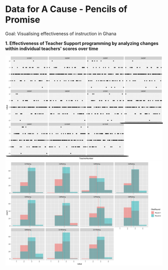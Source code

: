 # Data for A Cause - Pencils of Promise

Goal: Visualising effectiveness of instruction in Ghana

<b>1. Effectiveness of Teacher Support programming by analyzing changes within individual teachers' scores over time</b>

![png](images/2.png)
![png](images/1.png)



